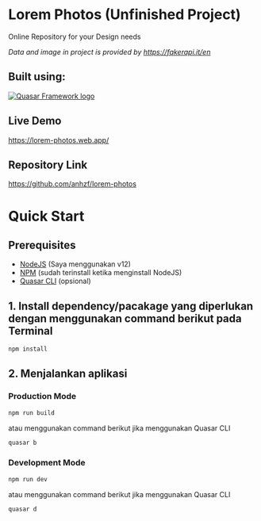# Lorem Photos (Unfinished Project)

Online Repository for your Design needs

_Data and image in project is provided by https://fakerapi.it/en_

## Built using:
[![Quasar Framework logo](https://cdn.quasar.dev/logo/svg/quasar-logo-full-inline.svg)](http://quasar.dev/)

## Live Demo
https://lorem-photos.web.app/

## Repository Link
https://github.com/anhzf/lorem-photos

# Quick Start

## Prerequisites
- [NodeJS](https://nodejs.org/en) (Saya menggunakan v12)
- [NPM](https://www.npmjs.com/) (sudah terinstall ketika menginstall NodeJS)
- [Quasar CLI](https://quasar.dev/quasar-cli/installation) (opsional)

## 1. Install dependency/pacakage yang diperlukan dengan menggunakan command berikut pada Terminal
```bash
npm install
```

## 2. Menjalankan aplikasi

### Production Mode
```bash
npm run build
```
atau menggunakan command berikut jika menggunakan Quasar CLI
```bash
quasar b
```

### Development Mode

```bash
npm run dev
```
atau menggunakan command berikut jika menggunakan Quasar CLI
```bash
quasar d
```


